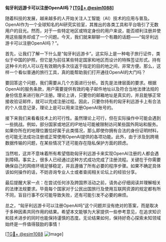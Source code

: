 **匈牙利远游卡可以注册OpenAI吗？[[TG💪+ @esim1088](https://t.me/s/esim1088)]**

随着科技的发展，越来越多的人开始关注人工智能（AI）技术的应用与普及。OpenAI作为一个全球知名的AI研究实验室，其推出的各类工具和平台吸引了无数用户的目光。然而，对于一些特定地区或特定身份的用户来说，能否顺利注册并使用这些服务却成了一个问题。今天，我们就来聊聊一个有趣的话题——“匈牙利远游卡可以注册OpenAI吗？”。

首先，让我们了解一下什么是“匈牙利远游卡”。这实际上是一种电子旅行证件，类似于中国的护照，但它是为前往某些特定国家和地区而设计的特殊签证形式。持有这种卡片的人可以在有效期内多次往返于指定的目的地之间，非常方便。那么，这样一个看似普通的旅行工具，真的能帮助我们打开通往OpenAI的大门吗？

要回答这个问题，我们需要从几个方面进行分析。首先是法律层面的要求。根据OpenAI的服务条款，用户需要提供有效的电子邮件地址以及符合当地法律法规的身份信息来进行账户注册。理论上讲，只要你的邮箱地址是真实的，并且能够正常接收验证邮件，就可以完成注册过程。因此，只要你持有的匈牙利远游卡上有合法的个人信息记录，理论上是可以用来注册OpenAI账号的。

接下来我们来看看技术上的可行性。虽然理论上可行，但在实际操作中可能会遇到一些挑战。例如，部分国家或地区的IP地址可能被限制访问某些国外网站和服务。如果你所在的地理位置恰好属于此类情况，那么即使你拥有合法的身份证明材料，也可能无法成功注册或正常使用OpenAI提供的各项功能。此外，由于涉及到跨境数据传输的问题，在某些情况下还可能存在隐私保护方面的顾虑。

当然啦，这并不意味着所有希望借助匈牙利远游卡来实现OpenAI注册的人都会遇到障碍。事实上，很多人已经通过这种方式成功完成了注册流程。关键在于你需要确保自己的网络环境足够稳定，并且遵循了所有必要的程序步骤。如果不确定具体该如何操作的话，不妨咨询专业人士或者查阅相关论坛上的经验分享。

最后提醒大家一点：在尝试任何涉及跨国界活动之前，请务必仔细阅读并理解相关的法律法规要求。毕竟每个国家对于公民出国旅行及使用互联网资源的规定都有所不同，盲目行事不仅可能导致失败，还有可能引发不必要的麻烦。

总之，“匈牙利远游卡可以注册OpenAI吗”这个问题并没有绝对的答案，而是取决于多种因素共同作用的结果。希望本文能够为大家提供一些参考意见，在追求知识和技术进步的同时也能保持谨慎的态度。无论结果如何，保持好奇心探索未知领域始终是一件值得鼓励的事情！

[[TG💪+ @esim1088](https://t.me/s/esim1088) ![Image](https://i.postimg.cc/4NQfJmqS/Snipaste-2025-05-13-00-14-12.png)]